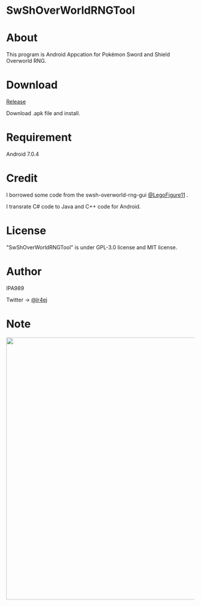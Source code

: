 # SwShOverWorldRNGTool

# About

This program is Android Appcation for Pokémon Sword and Shield Overworld RNG.

# Download

[Release](https://github.com/IPA989/SwShOverWorldRNGTool/releases)

Download .apk file and install.

# Requirement

Android 7.0.4

# Credit

I borrowed some code from the swsh-overworld-rng-gui [@LegoFigure11](https://github.com/LegoFigure11/) .

I transrate C# code to Java and C++ code for Android.

# License

"SwShOverWorldRNGTool" is under GPL-3.0 license and MIT license.

# Author
IPA989

Twitter -> [@lr4ej](https://twitter.com/lr4ej)

# Note
<img src="https://user-images.githubusercontent.com/77717272/148642155-6aed6cbb-c186-49ae-9b25-22e88ed379ab.png" width="700px">
